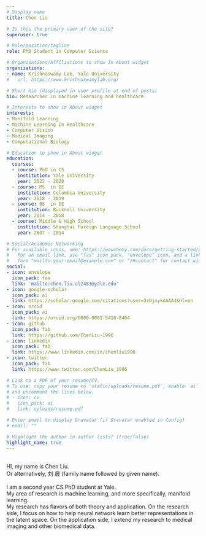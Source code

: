 ```yaml
---
# Display name
title: Chen Liu

# Is this the primary user of the site?
superuser: true

# Role/position/tagline
role: PhD Student in Computer Science

# Organizations/Affiliations to show in About widget
organizations:
- name: Krishnaswamy Lab, Yale University
#   url: https://www.krishnaswamylab.org/

# Short bio (displayed in user profile at end of posts)
bio: Researcher in machine learning and healthcare.

# Interests to show in About widget
interests:
- Manifold Learning
- Machine Learning in Healthcare
- Computer Vision
- Medical Imaging
- Computational Biology

# Education to show in About widget
education:
  courses:
  - course: PhD in CS
    institution: Yale University
    year: 2022 - 2028
  - course: MS  in EE
    institution: Columbia University
    year: 2018 - 2019
  - course: BS  in EE
    institution: Bucknell University
    year: 2014 - 2018
  - course: Middle & High School
    institution: Shanghai Foreign Language School
    year: 2007 - 2014

# Social/Academic Networking
# For available icons, see: https://wowchemy.com/docs/getting-started/page-builder/#icons
#   For an email link, use "fas" icon pack, "envelope" icon, and a link in the
#   form "mailto:your-email@example.com" or "/#contact" for contact widget.
social:
- icon: envelope
  icon_pack: fas
  link: 'mailto:chen.liu.cl2483@yale.edu'
- icon: google-scholar
  icon_pack: ai
  link: https://scholar.google.com/citations?user=3rDjnykAAAAJ&hl=en
- icon: orcid
  icon_pack: ai
  link: https://orcid.org/0000-0001-5416-8464
- icon: github
  icon_pack: fab
  link: https://github.com/ChenLiu-1996
- icon: linkedin
  icon_pack: fab
  link: https://www.linkedin.com/in/chenliu1996
- icon: twitter
  icon_pack: fab
  link: https://www.twitter.com/ChenLiu_1996

# Link to a PDF of your resume/CV.
# To use: copy your resume to `static/uploads/resume.pdf`, enable `ai` icons in `params.toml`,
# and uncomment the lines below.
# - icon: cv
#   icon_pack: ai
#   link: uploads/resume.pdf

# Enter email to display Gravatar (if Gravatar enabled in Config)
# email: ""

# Highlight the author in author lists? (true/false)
highlight_name: true
---
```


<br> Hi, my name is Chen Liu.
<br> Or alternatively, 刘 晨 (family name followed by given name).
<br>
<br> I am a second year CS PhD student at Yale.
<br> My area of research is machine learning, and more specifically, manifold learning.
<br> My research has flavors of both theory and application. On the research side, I focus on how to help neural network learn better representations in the latent space. On the application side, I extend my research to medical imaging and other biomedical data.
<br>
<!-- {{< icon name="download" pack="fas" >}} Download my {{< staticref "uploads/demo_resume.pdf" "newtab" >}}resumé{{< /staticref >}}. -->
